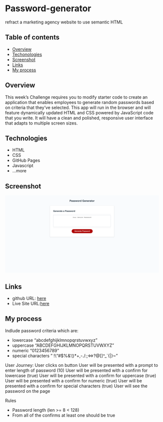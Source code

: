 # Password-generator

refract a marketing agency website to use semantic HTML


## Table of contents
- [Overview](#overview)
- [Techonologies](#technologies)
- [Screenshot](#screenshot)
- [Links](#links)
- [My process](#my-process)

## Overview
This week’s Challenge requires you to modify starter code to create an application that enables employees to generate random passwords based on criteria that they’ve selected. This app will run in the browser and will feature dynamically updated HTML and CSS powered by JavaScript code that you write. It will have a clean and polished, responsive user interface that adapts to multiple screen sizes.

## Technologies
- HTML
- CSS
- GitHub Pages
- Javascript
- ...more

## Screenshot
![](./Assets/images/screencapture.png)


## Links
- github URL: [here](https://github.com/MohamedWarsame04/Password-generator)
- Live Site URL:[here](https://mohamedwarsame04.github.io/Password-generator/)

## My process
Indlude password criteria which are:
- lowercase “abcdefghijklmnopqrstuvwxyz”
- uppercase “ABCDEFGHIJKLMNOPQRSTUVWXYZ”
- numeric “0123456789"
- special characters ” !\“#$%&‘()*+,-./:;<=>?@[]^_`{|}~”

User Journey:
User clicks on button
User will be presented with a prompt to enter length of password (10)
User will be presented with a confirm for lowercase (true)
User will be presented with a confirm for uppercase (true)
User will be presented with a confirm for numeric (true)
User will be presented with a confirm for special characters (true)
User will see the password on the page

Rules
- Password length (len >= 8 < 128)
- From all of the confirms at least one should be true